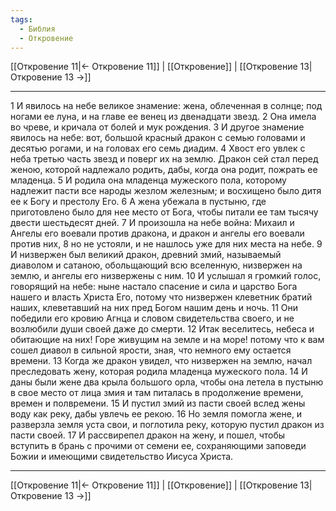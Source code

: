 ```yaml
---
tags:
  - Библия
  - Откровение
---
```

[[Откровение 11|← Откровение 11]] | [[Откровение]] | [[Откровение 13|Откровение 13 →]]

---
1 И явилось на небе великое знамение: жена, облеченная в солнце; под ногами ее луна, и на главе ее венец из двенадцати звезд.
2 Она имела во чреве, и кричала от болей и мук рождения.
3 И другое знамение явилось на небе: вот, большой красный дракон с семью головами и десятью рогами, и на головах его семь диадим.
4 Хвост его увлек с неба третью часть звезд и поверг их на землю. Дракон сей стал перед женою, которой надлежало родить, дабы, когда она родит, пожрать ее младенца.
5 И родила она младенца мужеского пола, которому надлежит пасти все народы жезлом железным; и восхищено было дитя ее к Богу и престолу Его.
6 А жена убежала в пустыню, где приготовлено было для нее место от Бога, чтобы питали ее там тысячу двести шестьдесят дней.
7 И произошла на небе война: Михаил и Ангелы его воевали против дракона, и дракон и ангелы его воевали против них,
8 но не устояли, и не нашлось уже для них места на небе.
9 И низвержен был великий дракон, древний змий, называемый диаволом и сатаною, обольщающий всю вселенную, низвержен на землю, и ангелы его низвержены с ним.
10 И услышал я громкий голос, говорящий на небе: ныне настало спасение и сила и царство Бога нашего и власть Христа Его, потому что низвержен клеветник братий наших, клеветавший на них пред Богом нашим день и ночь.
11 Они победили его кровию Агнца и словом свидетельства своего, и не возлюбили души своей даже до смерти.
12 Итак веселитесь, небеса и обитающие на них! Горе живущим на земле и на море! потому что к вам сошел диавол в сильной ярости, зная, что немного ему остается времени.
13 Когда же дракон увидел, что низвержен на землю, начал преследовать жену, которая родила младенца мужеского пола.
14 И даны были жене два крыла большого орла, чтобы она летела в пустыню в свое место от лица змия и там питалась в продолжение времени, времен и полвремени.
15 И пустил змий из пасти своей вслед жены воду как реку, дабы увлечь ее рекою.
16 Но земля помогла жене, и разверзла земля уста свои, и поглотила реку, которую пустил дракон из пасти своей.
17 И рассвирепел дракон на жену, и пошел, чтобы вступить в брань с прочими от семени ее, сохраняющими заповеди Божии и имеющими свидетельство Иисуса Христа.

---
[[Откровение 11|← Откровение 11]] | [[Откровение]] | [[Откровение 13|Откровение 13 →]]